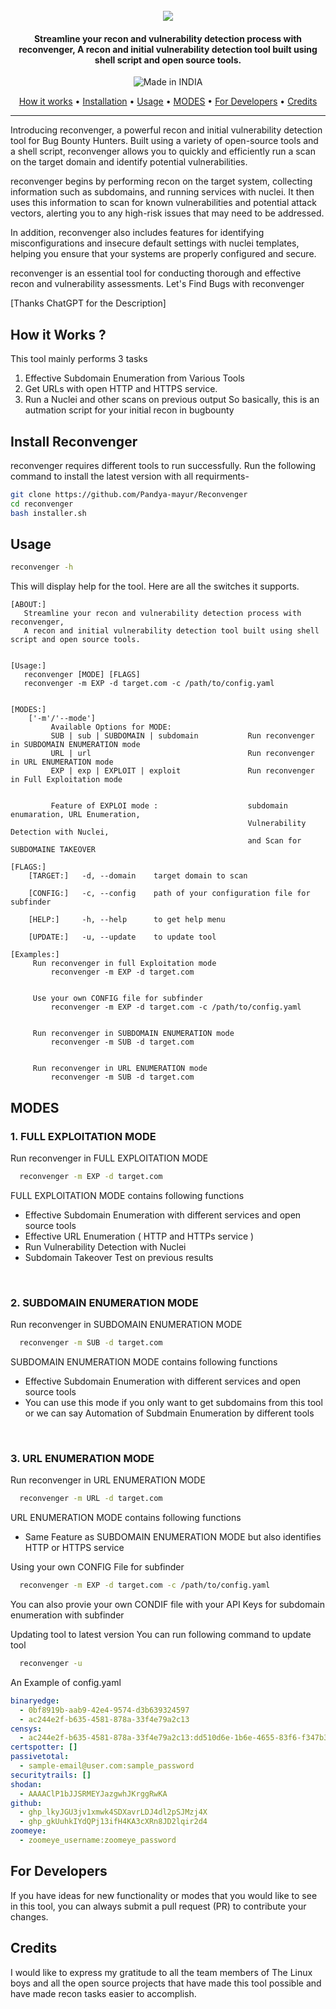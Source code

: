  <h1 align="center">
  <br>
<img src="https://github.com/Pandya-mayur/Reconvenger/blob/main/Image.png"></a>
</h1>
<h4 align="center">Streamline your recon and vulnerability detection process with reconvenger,
A recon and initial vulnerability detection tool built using shell script and open source tools.</h4>


<p align="center">
<a><img title="Made in INDIA" src="https://img.shields.io/badge/MADE%20IN-INDIA-SCRIPT?colorA=%23ff8100&colorB=%23017e40&colorC=%23ff0000&style=for-the-badge"></a>
</p>


<p align="center">
  <a href="#how-it-works-">How it works</a> •
  <a href="#install-reconvenger">Installation</a> •
  <a href="#usage">Usage</a> •
  <a href="#modes">MODES</a> •
  <a href="#for-developers">For Developers</a> •
  <a href="#credits">Credits</a> 
</p>

---
</p>

 
Introducing reconvenger, a powerful recon and initial vulnerability detection tool for Bug Bounty Hunters. Built using a variety of open-source tools and a shell script, reconvenger allows you to quickly and efficiently run a scan on the target domain and identify potential vulnerabilities.

reconvenger begins by performing recon on the target system, collecting information such as subdomains, and running services with nuclei. It then uses this information to scan for known vulnerabilities and potential attack vectors, alerting you to any high-risk issues that may need to be addressed.

In addition, reconvenger also includes features for identifying misconfigurations and insecure default settings with nuclei templates, helping you ensure that your systems are properly configured and secure.

reconvenger is an essential tool for conducting thorough and effective recon and vulnerability assessments.
Let's Find Bugs with reconvenger

[Thanks ChatGPT for the Description]
  

  
## How it Works ?
This tool mainly performs 3 tasks
1. Effective Subdomain Enumeration from Various Tools
2. Get URLs with open HTTP and HTTPS service.
3. Run a Nuclei and other scans on previous output
So basically, this is an autmation script for your initial recon in bugbounty
  
## Install Reconvenger
   reconvenger requires different tools to run successfully. Run the following command to install the latest version with all requirments-

 ```sh
git clone https://github.com/Pandya-mayur/Reconvenger
cd reconvenger
bash installer.sh
```
  
## Usage 

```sh
reconvenger -h
```
This will display help for the tool. Here are all the switches it supports.
  
```console
[ABOUT:]
   Streamline your recon and vulnerability detection process with reconvenger,
   A recon and initial vulnerability detection tool built using shell script and open source tools.


[Usage:]
   reconvenger [MODE] [FLAGS]
   reconvenger -m EXP -d target.com -c /path/to/config.yaml


[MODES:]
    ['-m'/'--mode']
         Available Options for MODE: 
         SUB | sub | SUBDOMAIN | subdomain           Run reconvenger in SUBDOMAIN ENUMERATION mode
         URL | url                                   Run reconvenger in URL ENUMERATION mode
         EXP | exp | EXPLOIT | exploit               Run reconvenger in Full Exploitation mode


         Feature of EXPLOI mode :                    subdomain enumaration, URL Enumeration,
                                                     Vulnerability Detection with Nuclei,
                                                     and Scan for SUBDOMAINE TAKEOVER

[FLAGS:]
    [TARGET:]   -d, --domain    target domain to scan

    [CONFIG:]   -c, --config    path of your configuration file for subfinder

    [HELP:]     -h, --help      to get help menu  
      
    [UPDATE:]   -u, --update    to update tool
  
[Examples:]
     Run reconvenger in full Exploitation mode
         reconvenger -m EXP -d target.com


     Use your own CONFIG file for subfinder
         reconvenger -m EXP -d target.com -c /path/to/config.yaml


     Run reconvenger in SUBDOMAIN ENUMERATION mode
         reconvenger -m SUB -d target.com


     Run reconvenger in URL ENUMERATION mode
         reconvenger -m SUB -d target.com

```

  
## MODES 
### 1. FULL EXPLOITATION MODE <br>
Run reconvenger in FULL EXPLOITATION MODE
```sh
  reconvenger -m EXP -d target.com
```
  
FULL EXPLOITATION MODE contains following functions
- Effective Subdomain Enumeration with different services and open source tools
- Effective URL Enumeration ( HTTP and HTTPs service )
- Run Vulnerability Detection with Nuclei
- Subdomain Takeover Test on previous results
<br>
  
### 2. SUBDOMAIN ENUMERATION MODE <br>
Run reconvenger in SUBDOMAIN ENUMERATION MODE
```sh
  reconvenger -m SUB -d target.com
```
SUBDOMAIN ENUMERATION MODE contains following functions
- Effective Subdomain Enumeration with different services and open source tools
- You can use this mode if you only want to get subdomains from this tool
  or we can say Automation of Subdmain Enumeration by different tools
<br>
  
### 3. URL ENUMERATION MODE <br>
Run reconvenger in URL ENUMERATION MODE
```sh
  reconvenger -m URL -d target.com
```
URL ENUMERATION MODE contains following functions
  - Same Feature as SUBDOMAIN ENUMERATION MODE but also identifies HTTP or HTTPS service
  
Using your own CONFIG File for subfinder
```sh
  reconvenger -m EXP -d target.com -c /path/to/config.yaml
```
You can also provie your own CONDIF file with your API Keys for subdomain enumeration with subfinder
  
Updating tool to latest version
You can run following command to update tool
```sh
  reconvenger -u
```

An Example of config.yaml
```yaml
binaryedge:
  - 0bf8919b-aab9-42e4-9574-d3b639324597
  - ac244e2f-b635-4581-878a-33f4e79a2c13
censys:
  - ac244e2f-b635-4581-878a-33f4e79a2c13:dd510d6e-1b6e-4655-83f6-f347b363def9
certspotter: []
passivetotal:
  - sample-email@user.com:sample_password
securitytrails: []
shodan:
  - AAAAClP1bJJSRMEYJazgwhJKrggRwKA
github:
  - ghp_lkyJGU3jv1xmwk4SDXavrLDJ4dl2pSJMzj4X
  - ghp_gkUuhkIYdQPj13ifH4KA3cXRn8JD2lqir2d4
zoomeye:
  - zoomeye_username:zoomeye_password
```
  
## For Developers
If you have ideas for new functionality or modes that you would like to see in this tool, you can always submit a pull request (PR) to contribute your changes.
  
  
## Credits
I would like to express my gratitude to all the team members of The Linux boys and all the open source projects that have made this tool possible and have made recon tasks easier to accomplish.

